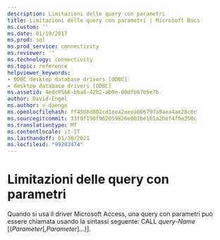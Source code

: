 ```yaml
---
description: Limitazioni delle query con parametri
title: Limitazioni delle query con parametri | Microsoft Docs
ms.custom: ''
ms.date: 01/19/2017
ms.prod: sql
ms.prod_service: connectivity
ms.reviewer: ''
ms.technology: connectivity
ms.topic: reference
helpviewer_keywords:
- ODBC desktop database drivers [ODBC]
- desktop database drivers [ODBC]
ms.assetid: 4edc0566-bba8-42b2-ab0e-60dfb67b5e7b
author: David-Engel
ms.author: v-daenge
ms.openlocfilehash: ff45d8d802cd1eea2eeea066797a0aea4ae28c6c
ms.sourcegitcommit: 33f0f190f962059826e002be165a2bef4f9e350c
ms.translationtype: MT
ms.contentlocale: it-IT
ms.lasthandoff: 01/30/2021
ms.locfileid: "99203474"
---
```

# <a name="parameterized-query-limitations"></a>Limitazioni delle query con parametri
Quando si usa il driver Microsoft Access, una query con parametri può essere chiamata usando la sintassi seguente: CALL *query-Name* [(*Parameter*[,*Parameter*]...)].
